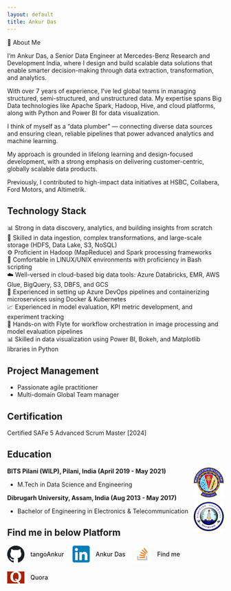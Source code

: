 ```yaml
---
layout: default
title: Ankur Das
---
```


👋 About Me

I’m Ankur Das, a Senior Data Engineer at Mercedes-Benz Research and Development India, where I design and build scalable data solutions that enable smarter decision-making through data extraction, transformation, and analytics.

With over 7 years of experience, I’ve led global teams in managing structured, semi-structured, and unstructured data. My expertise spans Big Data technologies like Apache Spark, Hadoop, Hive, and cloud platforms, along with Python and Power BI for data visualization.

I think of myself as a “data plumber” — connecting diverse data sources and ensuring clean, reliable pipelines that power advanced analytics and machine learning.

My approach is grounded in lifelong learning and design-focused development, with a strong emphasis on delivering customer-centric, globally scalable data products.

Previously, I contributed to high-impact data initiatives at HSBC, Collabera, Ford Motors, and Altimetrik.


## Technology Stack

📊 Strong in data discovery, analytics, and building insights from scratch  
💾 Skilled in data ingestion, complex transformations, and large-scale storage (HDFS, Data Lake, S3, NoSQL)  
⚙️ Proficient in Hadoop (MapReduce) and Spark processing frameworks  
🐧 Comfortable in LINUX/UNIX environments with proficiency in Bash scripting  
☁️ Well-versed in cloud-based big data tools: Azure Databricks, EMR, AWS Glue, BigQuery, S3, DBFS, and GCS  
🚀 Experienced in setting up Azure DevOps pipelines and containerizing microservices using Docker & Kubernetes  
📈 Experienced in model evaluation, KPI metric development, and experiment tracking  
🧬 Hands-on with Flyte for workflow orchestration in image processing and model evaluation pipelines  
📊 Skilled in data visualization using Power BI, Bokeh, and Matplotlib libraries in Python


## Project Management

- Passionate agile practitioner
- Multi-domain Global Team manager

## Certification

Certified SAFe 5 Advanced Scrum Master [2024]

## Education

<div align="left">
  <strong> BITS Pilani (WILP), Pilani, India (April 2019 - May 2021) </strong>
  <a href="https://www.bits-pilani.ac.in/" target="_blank" rel="external">
    <img border="0" src="photos/bits_logo.png" align="right" width="70" height="70">
  </a> 
  <ul>
    <li>M.Tech in Data Science and Engineering</li>
  </ul>
</div>

<div align="left">
  <strong> Dibrugarh University, Assam, India (Aug 2013 - May 2017) </strong>
  <a href="https://dibru.ac.in/" target="_blank" rel="external">
    <img border="0" src="photos/dibrugarh_logo.png" align="right" width="70" height="70">
  </a> 
  <ul>
    <li>Bachelor of Engineering in Electronics & Telecommunication</li>
  </ul>
</div>


## Find me in below Platform

<div style="display: flex; flex-wrap: wrap; gap: 20px; align-items: center;">

  <a href="https://github.com/tangoAnkur" target="_blank" style="text-decoration: none;">
    <img src="photos/github_logo.png" alt="GitHub" width="40" style="vertical-align: middle;">
    <span style="margin-left: 10px; vertical-align: middle; font-weight: 500;">tangoAnkur</span>
  </a>

  <a href="https://www.linkedin.com/in/ankur-das-476572128" target="_blank" style="text-decoration: none;">
    <img src="photos/linkedin_logo.png" alt="LinkedIn" width="40" style="vertical-align: middle;">
    <span style="margin-left: 10px; vertical-align: middle; font-weight: 500;">Ankur Das</span>
  </a>

  <a href="https://stackoverflow.com/users/12997951" target="_blank" style="text-decoration: none;">
    <img src="photos/stackoverflow_logo.png" alt="Stack Overflow" width="40" style="vertical-align: middle;">
    <span style="margin-left: 10px; vertical-align: middle; font-weight: 500;">Find me</span>
  </a>

  <a href="https://www.quora.com/profile/Ankur-Das-61" target="_blank" style="text-decoration: none;">
    <img src="photos/quora_logo.png" alt="Quora" width="40" style="vertical-align: middle;">
    <span style="margin-left: 10px; vertical-align: middle; font-weight: 500;">Quora</span>
  </a>

</div>

